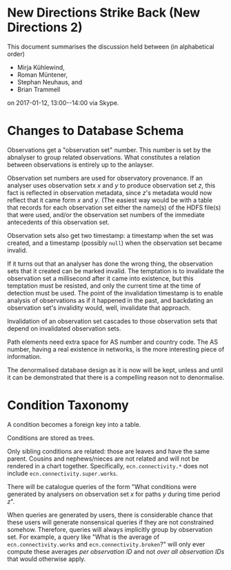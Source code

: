 # New Directions Strike Back (New Directions 2)

This document summarises the discussion held between (in alphabetical order)

* Mirja Kühlewind,
* Roman Müntener,
* Stephan Neuhaus, and
* Brian Trammell

on 2017-01-12, 13:00--14:00 via Skype.

# Changes to Database Schema

Observations get a "observation set" number. This number is set by the abnalyser to group related observations. What constitutes a relation between observations is entirely up to the anlayser.

Observation set numbers are used for observatory provenance. If an analyser uses observation setx _x_ and _y_ to produce observation set _z_, this fact is reflected in observation metadata, since _z_'s metadata would now reflect that it came form _x_ and _y_. (The easiest way would be with a table that records for each observation set either the name(s) of the HDFS file(s) that were used, and/or the observation set numbers of the immediate antecedents of this observation set.

Observation sets also get two timestamp: a timestamp when the set was created, and a timestamp (possibly `null`) when the observation set became invalid.

If it turns out that an analyser has done the wrong thing, the observation sets that it created can be marked invalid. The temptation is to invalidate the observation set a millisecond after it came into existence, but this temptation must be resisted, and only the current time at the time of detection must be used. The point of the invalidation timestamp is to enable analysis of observations as if it happened in the past, and backdating an observation set's invalidity would, well, invalidate that approach.

Invalidation of an observation set cascades to those observation sets that depend on invalidated observation sets.

Path elements need extra space for AS number and country code. The AS number, having a real existence in networks, is the more interesting piece of information.

The denormalised database design as it is now will be kept, unless and until it can be demonstrated that there is a compelling reason not to denormalise.

# Condition Taxonomy

A condition becomes a foreign key into a table.

Conditions are stored as trees.

Only sibling conditions are related: those are leaves and have the same parent. Cousins and nephews/nieces are not related and will not be rendered in a chart together. Specifically, `ecn.connectivity.*` does not include `ecn.connectivity.super.works`.

There will be catalogue queries of the form "What conditions were generated by analysers on observation set _x_ for paths _y_ during time period _z_".

When queries are generated by users, there is considerable chance that these users will generate nonsensical queries if they are not constrained somehow. Therefore, queries will always implicitly group by observation set.  For example, a query like "What is the average of `ecn.connectivity.works` and `ecn.connectivity.broken`?" will only ever compute these averages _per observation ID_ and not _over all observation IDs_ that would otherwise apply.



